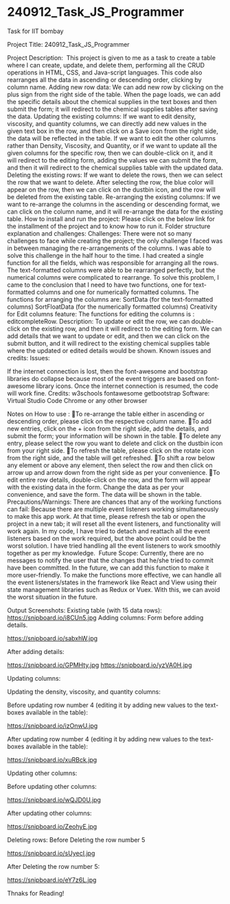 # 240912_Task_JS_Programmer
Task for IIT bombay

Project Title:  240912_Task_JS_Programmer

Project Description: 
This project is given to me as a task to create a table where I can create, update, and delete them, performing all the CRUD operations in HTML, CSS, and Java-script languages. This code also rearranges all the data in ascending or descending order, clicking by column name. 
Adding new row data:
We can add new row by clicking on the plus sign from the right side of the table. When the page loads, we can add the specific details about the chemical supplies in the text boxes and then submit the form; it will redirect to the chemical supplies tables after saving the data.
Updating the existing columns:
If we want to edit density, viscosity, and quantity columns, we can directly add new values in the given text box in the row, and then click on a Save icon from the right side, the data will be reflected in the table. 
If we want to edit the other columns rather than Density, Viscosity, and Quantity, or if we want to update all the given columns for the specific row, then we can double-click on it, and it will redirect to the editing form, adding the values we can submit the form, and then it will redirect to the chemical supplies table with the updated data.
Deleting the existing rows:
If we want to delete the rows, then we can select the row that we want to delete. After selecting the row, the blue color will appear on the row, then we can click on the dustbin icon, and the row will be deleted from the existing table.
Re-arranging the existing columns:
If we want to re-arrange the columns in the ascending or descending format, we can click on the column name, and it will re-arrange the data for the existing table.
How to install and run the project:
Please click on the below link for the installment of the project and to know how to run it.
Folder structure explanation and challenges:
Challenges: 
There were not so many challenges to face while creating the project; the only challenge I faced was in between managing the re-arrangements of the columns. I was able to solve this challenge in the half hour to the time.
I had created a single function for all the fields, which was responsible for arranging all the rows. The text-formatted columns were able to be rearranged perfectly, but the numerical columns were complicated to rearrange. To solve this problem, I came to the conclusion that I need to have two functions, one for text-formatted columns and one for numerically formatted columns.
The functions for arranging the columns are:
SortData (for the text-formatted columns)
SortFloatData (for the numerically formatted columns)
Creativity for Edit columns feature: 
The functions for editing  the columns is : editcompleteRow.
Description: To update or edit the row, we can double-click on the existing row, and then it will redirect to the editing form. We can add details that we want to update or edit, and then we can click on the submit button, and it will redirect to the existing chemical supplies table where the updated or edited details would be shown.
Known issues and credits:
Issues: 

If the internet connection is lost, then the font-awesome and bootstrap libraries do collapse because most of the event triggers are based on font-awesome library icons. Once the internet connection is resumed, the code will work fine.
Credits:
w3schools
fontawesome
getbootstrap
Software: 
Virtual Studio Code
Chrome or any other browser


Notes on How to use :
To re-arrange the table either in ascending or descending order, please click on the respective column name.
To add new entries, click on the + icon from the right side, add the details, and submit the form; your information will be shown in the table.
To delete any entry, please select the row you want to delete and click on the dustbin icon from your right side.
To refresh the table, please click on the rotate icon from the right side, and the table will get refreshed.
To shift a row below any element or above any element, then select the row and then click on arrow up and arrow down from the right side as per your convenience.
To edit entire row details, double-click on the row, and the form will appear with the existing data in the form. Change the data as per your convenience, and save the form. The data will be shown in the table.
 
Precautions/Warnings:
There are chances that any of the working functions can fail: Because there are multiple event listeners working simultaneously to make this app work. At that time, please refresh the tab or open the project in a new tab; it will reset all the event listeners, and functionality will work again.
In my code, I have tried to detach and reattach all the event listeners based on the work required, but the above point could be the worst solution.
I have tried handling all the event listeners to work smoothly together as per my knowledge.
 Future Scope:
Currently, there are no messages to notify the user that the changes that he/she tried to commit have been committed. In the future, we can add this function to make it more user-friendly.
To make the functions more effective, we can handle all the event listeners/states in the framework like React and View using their state management libraries such as Redux or Vuex. With this, we can avoid the worst situation in the future.



Output Screenshots:
Existing table (with 15 data rows):
https://snipboard.io/i8CUn5.jpg
Adding columns: Form before adding details.

https://snipboard.io/sabxhW.jpg

After adding details:

https://snipboard.io/GPMHty.jpg
https://snipboard.io/yzVA0H.jpg

Updating columns:

Updating the density, viscosity, and quantity columns:

Before updating row number 4 (editing it by adding new values to the text-boxes available in the table):
 
https://snipboard.io/izOnwU.jpg

After  updating row number 4 (editing it by adding new values to the text-boxes available in the table):

https://snipboard.io/xuRBck.jpg


Updating other columns:

Before updating other columns:

https://snipboard.io/wQJD0U.jpg

After updating other columns:

https://snipboard.io/ZeohyE.jpg


Deleting rows: Before Deleting the row number 5

https://snipboard.io/sUyecI.jpg

After Deleting the row number 5:

https://snipboard.io/eY7z6L.jpg

Thnaks for Reading!

